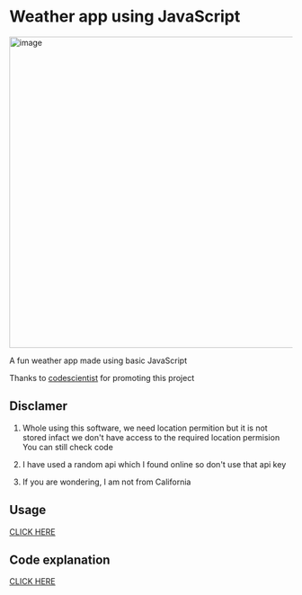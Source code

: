 # Weather app using JavaScript

<img width="554" alt="image" src="https://user-images.githubusercontent.com/88031057/187020606-aa121ecd-262f-4912-ad12-e009e3909182.png">

A fun weather app made using basic JavaScript 


Thanks to <a href="https://linktr.ee/codescientist">codescientist</a> for promoting this project 

 

## Disclamer
1. Whole using this software, we need location permition but it is not stored infact we don't have access to the required location permision
You can still check code

2. I have used a random api which I found online so don't use that api key

3. If you are wondering, I am not from California

## Usage

<a href="https://perfect-weather.netlify.app/">CLICK HERE</a>

## Code explanation 

<a href="https://www.codingtorque.com/2022/09/realtime-weather-forecast-app-using.html?m=1">CLICK HERE</a>
